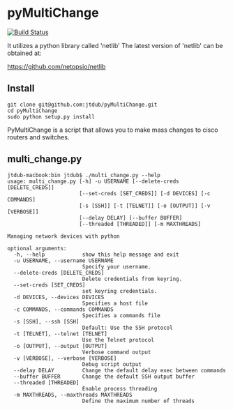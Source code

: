 pyMultiChange
=============

[![Build Status](https://travis-ci.org/netopsio/pyMultiChange.svg)](https://travis-ci.org/netopsio/pyMultiChange)

It utilizes a python library called 'netlib' The latest version of 'netlib' can be obtained at:

https://github.com/netopsio/netlib

## Install

```
git clone git@github.com:jtdub/pyMultiChange.git
cd pyMultiChange
sudo python setup.py install
```

PyMultiChange is a script that allows you to make mass changes to cisco routers and switches.

## multi_change.py

```
jtdub-macbook:bin jtdub$ ./multi_change.py --help
usage: multi_change.py [-h] -u USERNAME [--delete-creds [DELETE_CREDS]]
                       [--set-creds [SET_CREDS]] [-d DEVICES] [-c COMMANDS]
                       [-s [SSH]] [-t [TELNET]] [-o [OUTPUT]] [-v [VERBOSE]]
                       [--delay DELAY] [--buffer BUFFER]
                       [--threaded [THREADED]] [-m MAXTHREADS]

Managing network devices with python

optional arguments:
  -h, --help            show this help message and exit
  -u USERNAME, --username USERNAME
                        Specify your username.
  --delete-creds [DELETE_CREDS]
                        Delete credentials from keyring.
  --set-creds [SET_CREDS]
                        set keyring credentials.
  -d DEVICES, --devices DEVICES
                        Specifies a host file
  -c COMMANDS, --commands COMMANDS
                        Specifies a commands file
  -s [SSH], --ssh [SSH]
                        Default: Use the SSH protocol
  -t [TELNET], --telnet [TELNET]
                        Use the Telnet protocol
  -o [OUTPUT], --output [OUTPUT]
                        Verbose command output
  -v [VERBOSE], --verbose [VERBOSE]
                        Debug script output
  --delay DELAY         Change the default delay exec between commands
  --buffer BUFFER       Change the default SSH output buffer
  --threaded [THREADED]
                        Enable process threading
  -m MAXTHREADS, --maxthreads MAXTHREADS
                        Define the maximum number of threads
```
